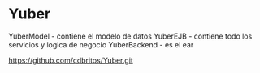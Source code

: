 # Yuber

YuberModel - contiene el modelo de datos
YuberEJB - contiene todo los servicios y logica de negocio
YuberBackend - es el ear

https://github.com/cdbritos/Yuber.git
